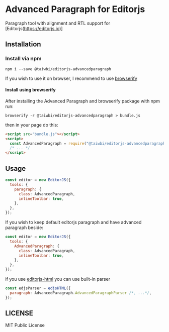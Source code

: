 # Advanced Paragraph for Editorjs

Paragraph tool with alignment and RTL support for [Editorjs(https://editorjs.io)]

## Installation

### Install via npm

`npm i --save @taiwbi/editorjs-advancedparagraph`

If you wish to use it on browser, I recommend to use [browserify](https://github.com/browserify/browserify)

#### Install using browserify

After installing the Advanced Paragraph and browserify package with npm run:

`browserify -r @taiwbi/editorjs-advancedparagraph > bundle.js`

then in your page do this:

```html
<script src="bundle.js"></script>
<script>
  const AdvancedParagraph = require("@taiwbi/editorjs-advancedparagraph");
  /* ... */
</script>
```

## Usage

```javascript
const editor = new EditorJS({
  tools: {
    paragraph: {
      class: AdvancedParagraph,
      inlineToolbar: true,
    },
  },
});
```

If you wish to keep default editorjs paragraph and have advanced paragraph beside:

```javascript
const editor = new EditorJS({
  tools: {
    AdvancedParagraph: {
      class: AdvancedParagraph,
      inlineToolbar: true,
    },
  },
});
```

if you use [editorjs-html](https://github.com/pavittarx/editorjs-html) you can use built-in parser

```javascript
const edjsParser = edjsHTML({
  paragraph: AdvancedParagraph.AdvancedParagraphParser /*, ...*/,
});
```

## LICENSE

MIT Public License
